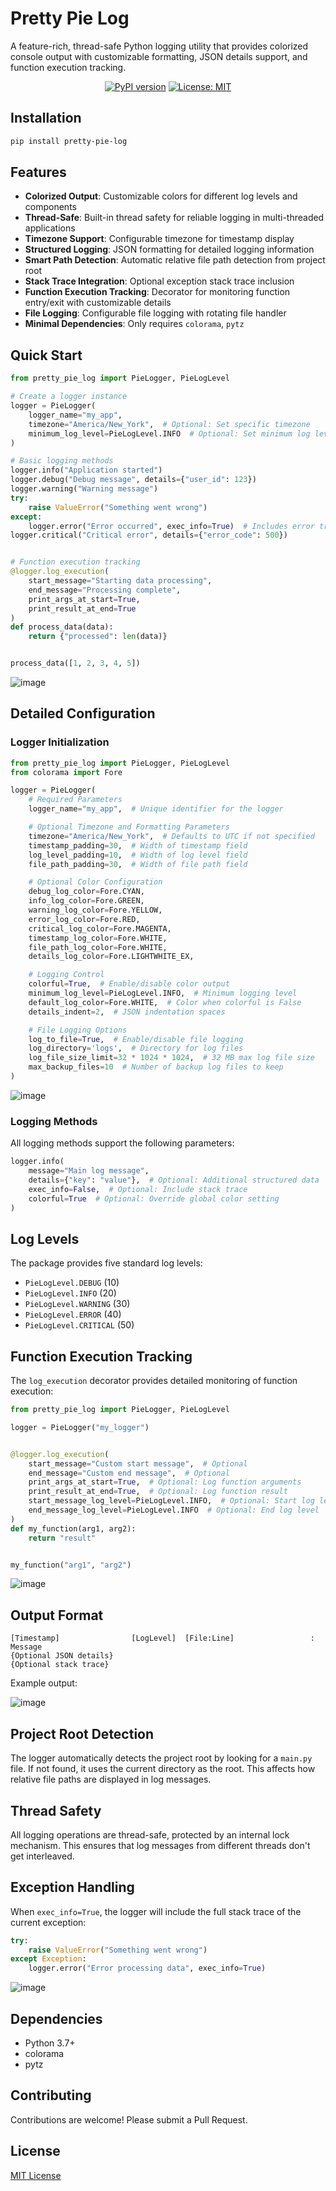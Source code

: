 # Pretty Pie Log

A feature-rich, thread-safe Python logging utility that provides colorized console output with customizable formatting,
JSON details support, and function execution tracking.

<div align="center">

[![PyPI version](https://badge.fury.io/py/pretty-pie-log.svg)](https://badge.fury.io/py/pretty-pie-log)
[![License: MIT](https://img.shields.io/badge/License-MIT-yellow.svg)](https://opensource.org/licenses/MIT)

</div>

## Installation

```bash
pip install pretty-pie-log
```

## Features

- **Colorized Output**: Customizable colors for different log levels and components
- **Thread-Safe**: Built-in thread safety for reliable logging in multi-threaded applications
- **Timezone Support**: Configurable timezone for timestamp display
- **Structured Logging**: JSON formatting for detailed logging information
- **Smart Path Detection**: Automatic relative file path detection from project root
- **Stack Trace Integration**: Optional exception stack trace inclusion
- **Function Execution Tracking**: Decorator for monitoring function entry/exit with customizable details
- **File Logging**: Configurable file logging with rotating file handler
- **Minimal Dependencies**: Only requires `colorama`, `pytz`

## Quick Start

```python
from pretty_pie_log import PieLogger, PieLogLevel

# Create a logger instance
logger = PieLogger(
    logger_name="my_app",
    timezone="America/New_York",  # Optional: Set specific timezone
    minimum_log_level=PieLogLevel.INFO  # Optional: Set minimum log level
)

# Basic logging methods
logger.info("Application started")
logger.debug("Debug message", details={"user_id": 123})
logger.warning("Warning message")
try:
    raise ValueError("Something went wrong")
except:
    logger.error("Error occurred", exec_info=True)  # Includes error trace
logger.critical("Critical error", details={"error_code": 500})


# Function execution tracking
@logger.log_execution(
    start_message="Starting data processing",
    end_message="Processing complete",
    print_args_at_start=True,
    print_result_at_end=True
)
def process_data(data):
    return {"processed": len(data)}


process_data([1, 2, 3, 4, 5])
```

![image](https://github.com/user-attachments/assets/57f7474d-21d5-4beb-9f67-6054d330e5a6)


## Detailed Configuration

### Logger Initialization

```python
from pretty_pie_log import PieLogger, PieLogLevel
from colorama import Fore

logger = PieLogger(
    # Required Parameters
    logger_name="my_app",  # Unique identifier for the logger

    # Optional Timezone and Formatting Parameters
    timezone="America/New_York",  # Defaults to UTC if not specified
    timestamp_padding=30,  # Width of timestamp field
    log_level_padding=10,  # Width of log level field
    file_path_padding=30,  # Width of file path field

    # Optional Color Configuration
    debug_log_color=Fore.CYAN,
    info_log_color=Fore.GREEN,
    warning_log_color=Fore.YELLOW,
    error_log_color=Fore.RED,
    critical_log_color=Fore.MAGENTA,
    timestamp_log_color=Fore.WHITE,
    file_path_log_color=Fore.WHITE,
    details_log_color=Fore.LIGHTWHITE_EX,

    # Logging Control
    colorful=True,  # Enable/disable color output
    minimum_log_level=PieLogLevel.INFO,  # Minimum logging level
    default_log_color=Fore.WHITE,  # Color when colorful is False
    details_indent=2,  # JSON indentation spaces

    # File Logging Options
    log_to_file=True,  # Enable/disable file logging
    log_directory='logs',  # Directory for log files
    log_file_size_limit=32 * 1024 * 1024,  # 32 MB max log file size
    max_backup_files=10  # Number of backup log files to keep
)
```

![image](https://github.com/user-attachments/assets/a2bac36f-33a6-4f4e-83f1-9fed6976bdd2)


### Logging Methods

All logging methods support the following parameters:

```python
logger.info(
    message="Main log message",
    details={"key": "value"},  # Optional: Additional structured data
    exec_info=False,  # Optional: Include stack trace
    colorful=True  # Optional: Override global color setting
)
```

## Log Levels

The package provides five standard log levels:

- `PieLogLevel.DEBUG` (10)
- `PieLogLevel.INFO` (20)
- `PieLogLevel.WARNING` (30)
- `PieLogLevel.ERROR` (40)
- `PieLogLevel.CRITICAL` (50)

## Function Execution Tracking

The `log_execution` decorator provides detailed monitoring of function execution:

```python
from pretty_pie_log import PieLogger, PieLogLevel

logger = PieLogger("my_logger")


@logger.log_execution(
    start_message="Custom start message",  # Optional
    end_message="Custom end message",  # Optional
    print_args_at_start=True,  # Optional: Log function arguments
    print_result_at_end=True,  # Optional: Log function result
    start_message_log_level=PieLogLevel.INFO,  # Optional: Start log level
    end_message_log_level=PieLogLevel.INFO  # Optional: End log level
)
def my_function(arg1, arg2):
    return "result"


my_function("arg1", "arg2")
```

![image](https://github.com/user-attachments/assets/40fc19e2-89b5-4fc7-9437-7acc9f98c6a2)


## Output Format

```
[Timestamp]                [LogLevel]  [File:Line]                 : Message
{Optional JSON details}
{Optional stack trace}
```

Example output:

![image](https://github.com/user-attachments/assets/7bf4908c-469b-44a1-82bd-b51f54e85071)


## Project Root Detection

The logger automatically detects the project root by looking for a `main.py` file. If not found, it uses the current
directory as the root. This affects how relative file paths are displayed in log messages.

## Thread Safety

All logging operations are thread-safe, protected by an internal lock mechanism. This ensures that log messages from
different threads don't get interleaved.

## Exception Handling

When `exec_info=True`, the logger will include the full stack trace of the current exception:

```python
try:
    raise ValueError("Something went wrong")
except Exception:
    logger.error("Error processing data", exec_info=True)
```

![image](https://github.com/user-attachments/assets/644375fd-f7ba-4371-a809-cebff5f9c907)


## Dependencies

- Python 3.7+
- colorama
- pytz

## Contributing

Contributions are welcome! Please submit a Pull Request.

## License

[MIT License](LICENSE)